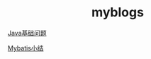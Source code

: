 

<h1 align = "center">myblogs</h1>

​	[Java基础问题](面试准备系列/Java基础.md )

​	[Mybatis小结](面试准备系列/Mybatis小结.md )

